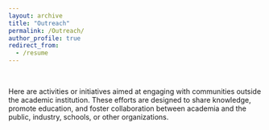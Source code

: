 ```yaml
---
layout: archive
title: "Outreach"
permalink: /Outreach/
author_profile: true
redirect_from:
  - /resume
---
```

<br>

Here are activities or initiatives aimed at engaging with communities outside the academic institution. These efforts are designed to share knowledge, promote education, and foster collaboration between academia and the public, industry, schools, or other organizations.
